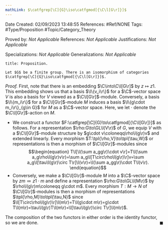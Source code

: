 ```yaml
---
mathLink: $\catfgrep[\C]{G}\iso\catfgmod[{\C\l[G\r]}]$
---
```


<div class="topSpace"></div>

Date Created: 02/09/2023 13:48:55
References: #Ref/NONE
Tags: #Type/Proposition #Topic/Category_Theory

Proved by: <i>Not Applicable</i>
References: <i>Not Applicable</i>
Justifications: <i>Not Applicable</i>

Specializations: <i>Not Applicable</i>
Generalizations: <i>Not Applicable</i>

``` ad-Proposition
title: Proposition.

Let $G$ be a finite group. There is an isomorphism of categories $\catfgrep[\C]{G}\iso\catfgmod[{\C\l[G\r]}]$.

```

<i>Proof.</i> First, note that there is an embedding $\C\into\C\l[G\r]$ by $z\mapsto z1$. This embedding shows us that a basis $\l\{v_i\r\}$ for a $\C$-vector space $V$ is also a basis for $V$ viewed as a $\C\l[G\r]$-module. Conversely, a basis $\l\{m_i\r\}$ for a $\C\l[G\r]$-module $M$ induces a basis $\l\{g\cdot m_i\r\}_{g\in G}$ for $M$ as a $\C$-vector space. Here, we let $\cdot$ denote the $\C\l[G\r]$-action on $M$.
* We construct a functor $F:\catfgrep[\C]{G}\to\catfgmod[{\C\l[G\r]}]$ as follows. For a representation $\rho:G\to\GL\l(V\r)$ of $G$, we equip $V$ with a $\C\l[G\r]$-module structure by $g\cdot v\coloneqq\rho\l(g\r)v$ and extended linearly. Every morphism $T:\tpl{\rho,V}\to\tpl{\tau,W}$ or representations is then a morphism of $\C\l[G\r]$-modules since
$$\begin{equation}
    T\l[\l(\sum a_gg\r)\cdot v\r]=T\l(\sum a_g\rho\l(g\r)v\r)=\sum a_g\l[T\circ\rho\l(g\r)\r]v=\sum a_g\l[\tau\l(g\r)\circ T\r]\l(v\r)=\l(\sum a_gg\r)\cdot T\l(v\r).
\end{equation}$$
* Conversely, we make a $\C\l[G\r]$-module $M$ into a $\C$-vector space by $zm\coloneqq z1\cdot m$ and define a representation $\rho:G\to\GL\l(M\r)$ by $\rho\l(g\r)m\coloneqq g\cdot m$. Every morphism $T:M\to N$ of $\C\l[G\r]$-modules is then a morphism of representations $\tpl{\rho,M}\to\tpl{\tau,N}$ since $\l[T\circ\rho\l(g\r)\r]\l(m\r)=T\l(g\cdot m\r)=g\cdot T\l(m\r)=\tau\l(g\r)T\l(m\r)=\l[\tau\l(g\r)\circ T\r]\l(m\r)$.

The composition of the two functors in either order is the identity functor, so we are done.<span style="float:right;">$\blacksquare$</span>
